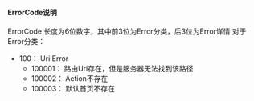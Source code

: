 #### ErrorCode说明
ErrorCode 长度为6位数字，其中前3位为Error分类，后3位为Error详情
对于Error分类：
* 100： Uri Error
	* 100001： 路由Uri存在，但是服务器无法找到该路径
	* 100002： Action不存在
	* 100003： 默认首页不存在